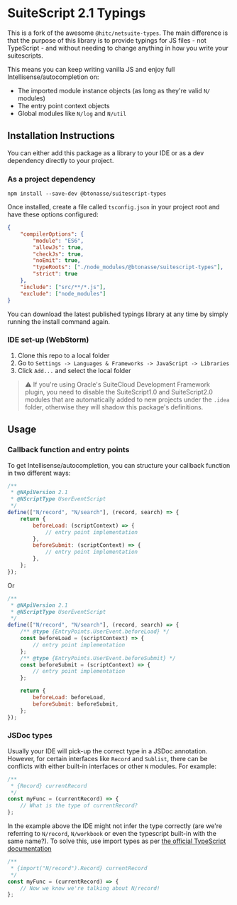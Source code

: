 # SuiteScript 2.1 Typings

This is a fork of the awesome `@hitc/netsuite-types`. The main difference is that the purpose of this library is to provide typings for JS files - not TypeScript - and without needing to change anything in how you write your suitescripts.

This means you can keep writing vanilla JS and enjoy full Intellisense/autocompletion on:

-   The imported module instance objects (as long as they're valid `N/` modules)
-   The entry point context objects
-   Global modules like `N/log` and `N/util`

## Installation Instructions

You can either add this package as a library to your IDE or as a dev dependency directly to your project.

### As a project dependency

`npm install --save-dev @btonasse/suitescript-types`

Once installed, create a file called `tsconfig.json` in your project root and have these options configured:

```json
{
    "compilerOptions": {
        "module": "ES6",
        "allowJs": true,
        "checkJs": true,
        "noEmit": true,
        "typeRoots": ["./node_modules/@btonasse/suitescript-types"],
        "strict": true
    },
    "include": ["src/**/*.js"],
    "exclude": ["node_modules"]
}
```

You can download the latest published typings library at any time by simply running the install command again.

### IDE set-up (WebStorm)

1. Clone this repo to a local folder
2. Go to `Settings -> Languages & Frameworks -> JavaScript -> Libraries`
3. Click `Add...` and select the local folder

> :warning: If you're using Oracle's SuiteCloud Development Framework plugin, you need to disable the SuiteScript1.0 and SuiteScript2.0 modules that are automatically added to new projects under the `.idea` folder, otherwise they will shadow this package's definitions.

## Usage

### Callback function and entry points

To get Intellisense/autocompletion, you can structure your callback function in two different ways:

```javascript
/**
 * @NApiVersion 2.1
 * @NScriptType UserEventScript
 */
define(["N/record", "N/search"], (record, search) => {
    return {
        beforeLoad: (scriptContext) => {
            // entry point implementation
        },
        beforeSubmit: (scriptContext) => {
            // entry point implementation
        },
    };
});
```

Or

```javascript
/**
 * @NApiVersion 2.1
 * @NScriptType UserEventScript
 */
define(["N/record", "N/search"], (record, search) => {
    /** @type {EntryPoints.UserEvent.beforeLoad} */
    const beforeLoad = (scriptContext) => {
        // entry point implementation
    };
    /** @type {EntryPoints.UserEvent.beforeSubmit} */
    const beforeSubmit = (scriptContext) => {
        // entry point implementation
    };

    return {
        beforeLoad: beforeLoad,
        beforeSubmit: beforeSubmit,
    };
});
```

### JSDoc types

Usually your IDE will pick-up the correct type in a JSDoc annotation. However, for certain interfaces like `Record` and `Sublist`, there can be conflicts with either built-in interfaces or other `N` modules. For example:

```javascript
/**
 * {Record} currentRecord
 */
const myFunc = (currentRecord) => {
    // What is the type of currentRecord?
};
```

In the example above the IDE might not infer the type correctly (are we're referring to `N/record`, `N/workbook` or even the typescript built-in with the same name?). To solve this, use import types as per [the official TypeScript documentation](https://www.typescriptlang.org/docs/handbook/jsdoc-supported-types.html#other)

```javascript
/**
 * {import("N/record").Record} currentRecord
 */
const myFunc = (currentRecord) => {
    // Now we know we're talking about N/record!
};
```
